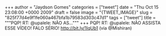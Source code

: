 
+++
author = "Jaydson Gomes"
categories = ["tweet"]
date = "Thu Oct 15 23:08:00 +0000 2009"
draft = false
image = "{TWEET_IMAGE}"
slug = "825f77d4e9f1fe060a467bfa1b79583d303c47d1"
tags = ["tweet"]
title = """PQP! RT: @upalele: NÃO AS..."""
+++
PQP! RT: @upalele: NÃO ASSISTA ESSE VÍDEO! FALO SÉRIO! http://bit.ly/1IqUb1 (via @Mishiran)
